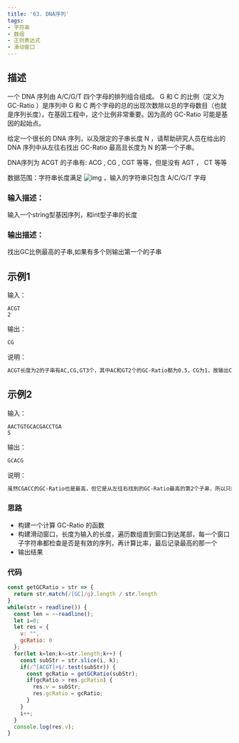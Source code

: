 ```yaml
---
title: '63. DNA序列'
tags:
- 字符串
- 数组
- 正则表达式
- 滑动窗口
---
```


## 描述

一个 DNA 序列由 A/C/G/T 四个字母的排列组合组成。 G 和 C 的比例（定义为 GC-Ratio ）是序列中 G 和 C 两个字母的总的出现次数除以总的字母数目（也就是序列长度）。在基因工程中，这个比例非常重要。因为高的 GC-Ratio 可能是基因的起始点。

给定一个很长的 DNA 序列，以及限定的子串长度 N ，请帮助研究人员在给出的 DNA 序列中从左往右找出 GC-Ratio 最高且长度为 N 的第一个子串。

DNA序列为 ACGT 的子串有: ACG , CG , CGT 等等，但是没有 AGT ， CT 等等

数据范围：字符串长度满足 ![img](https://www.nowcoder.com/equation?tex=1%20%5Cle%20n%20%5Cle%201000%20%5C) ，输入的字符串只包含 A/C/G/T 字母

### 输入描述：

输入一个string型基因序列，和int型子串的长度

### 输出描述：

找出GC比例最高的子串,如果有多个则输出第一个的子串

## 示例1

输入：

```
ACGT
2
```



输出：

```bash
CG
```



说明：

```bash
ACGT长度为2的子串有AC,CG,GT3个，其中AC和GT2个的GC-Ratio都为0.5，CG为1，故输出CG   
```

## 示例2

输入：

```
AACTGTGCACGACCTGA
5
```



输出：

```bash
GCACG
```



说明：

```bash
虽然CGACC的GC-Ratio也是最高，但它是从左往右找到的GC-Ratio最高的第2个子串，所以只能输出GCACG。   
```

### 思路

- 构建一个计算 GC-Ratio 的函数
- 构建滑动窗口，长度为输入的长度，遍历数组直到窗口到达尾部，每一个窗口子字符串都检查是否是有效的序列，再计算比率，最后记录最高的那一个
- 输出结果

### 代码

```js
const getGCRatio = str => {
  return str.match(/[GC]/g).length / str.length
}
while(str = readline()) {
  const len = ~~readline();
  let i=0;
  let res = {
    v: "",
    gcRatio: 0
  };
  for(let k=len;k<=str.length;k++) {
    const subStr = str.slice(i, k);
    if(/^[ACGT]+$/.test(subStr)) {
      const gcRatio = getGCRatio(subStr);
      if(gcRatio > res.gcRatio) {
        res.v = subStr;
        res.gcRatio = gcRatio;
      }
    }
    i++;
  }
  console.log(res.v);
}
```

